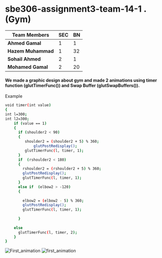 # sbe306-assignment3-team-14-1 . (**Gym**)
| Team Members | SEC | BN |
|--------------|-------------|---------|
| **Ahmed Gamal**  | 1 |1|
| **Hazem Muhammad**| 1 | 32 |
| **Sohail Ahmed** | 2 | 1|
|**Mohamed Gamal** |2 |20|

#### We made a graphic design about gym and made 2 animations using timer function (**glutTimerFunc()**) and Swap Buffer (**glutSwapBuffers()**).
Example
```sh
void timer(int value)
{
int l=300;
int l2=300;
    if (value == 1)
    {    
      if (shoulder2 < 90)
      {
         shoulder2 = (shoulder2 + 5) % 360;
		     glutPostRedisplay();
         glutTimerFunc(l, timer, 1);
      }
	  if  (rshoulder2 < 180)
	  {
		rshoulder2 = (rshoulder2 + 5) % 360;
		glutPostRedisplay();
		glutTimerFunc(l, timer, 1);
	  }
	  else if  (elbow2 > -120)
	  {
		 
		elbow2 = (elbow2 - 5) % 360;
		glutPostRedisplay();
		glutTimerFunc(l, timer, 1);
		
	  }
	  
    else 
	  glutTimerFunc(l, timer, 2);
	}
}	
```





![First_animation](https://github.com/sbme-tutorials/sbe306-assignment3-team-14-1/blob/master/57511480_315409972439807_5190963272844574720_n.png?raw=true)
![first_animation](https://github.com/sbme-tutorials/sbe306-assignment3-team-14-1/blob/master/56806559_417753335452231_5305956211831603200_n.png?raw=true)


